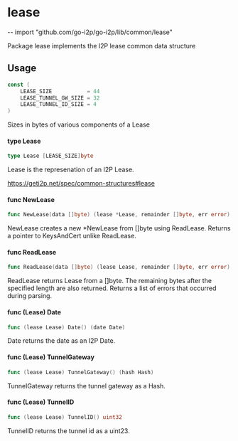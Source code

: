 # lease
--
    import "github.com/go-i2p/go-i2p/lib/common/lease"

Package lease implements the I2P lease common data structure

## Usage

```go
const (
	LEASE_SIZE           = 44
	LEASE_TUNNEL_GW_SIZE = 32
	LEASE_TUNNEL_ID_SIZE = 4
)
```
Sizes in bytes of various components of a Lease

#### type Lease

```go
type Lease [LEASE_SIZE]byte
```

Lease is the represenation of an I2P Lease.

https://geti2p.net/spec/common-structures#lease

#### func  NewLease

```go
func NewLease(data []byte) (lease *Lease, remainder []byte, err error)
```
NewLease creates a new *NewLease from []byte using ReadLease. Returns a pointer
to KeysAndCert unlike ReadLease.

#### func  ReadLease

```go
func ReadLease(data []byte) (lease Lease, remainder []byte, err error)
```
ReadLease returns Lease from a []byte. The remaining bytes after the specified
length are also returned. Returns a list of errors that occurred during parsing.

#### func (Lease) Date

```go
func (lease Lease) Date() (date Date)
```
Date returns the date as an I2P Date.

#### func (Lease) TunnelGateway

```go
func (lease Lease) TunnelGateway() (hash Hash)
```
TunnelGateway returns the tunnel gateway as a Hash.

#### func (Lease) TunnelID

```go
func (lease Lease) TunnelID() uint32
```
TunnelID returns the tunnel id as a uint23.
